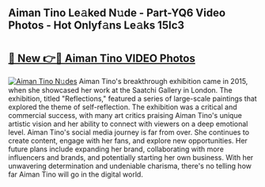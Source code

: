 ## Aiman Tino Le𝚊ked N𝚞de - Part-YQ6 Video Photos - Hot Onlyf𝚊ns Le𝚊ks 15Ic3

# <h2><a href="http://ab15055.deff.icu/?id=Aiman+Tino">🔗 New 👉🔴 Aiman Tino VIDEO Photos</a></h2>

[![Aiman Tino N𝚞des](https://i.imgur.com/rIISA9y.gif)](http://ab15055.deff.icu/?id=Aiman+Tino)
Aiman Tino's breakthrough exhibition came in 2015, when she showcased her work at the Saatchi Gallery in London. The exhibition, titled "Reflections," featured a series of large-scale paintings that explored the theme of self-reflection. The exhibition was a critical and commercial success, with many art critics praising Aiman Tino's unique artistic vision and her ability to connect with viewers on a deep emotional level. Aiman Tino's social media journey is far from over. She continues to create content, engage with her fans, and explore new opportunities. Her future plans include expanding her brand, collaborating with more influencers and brands, and potentially starting her own business. With her unwavering determination and undeniable charisma, there's no telling how far Aiman Tino will go in the digital world.
